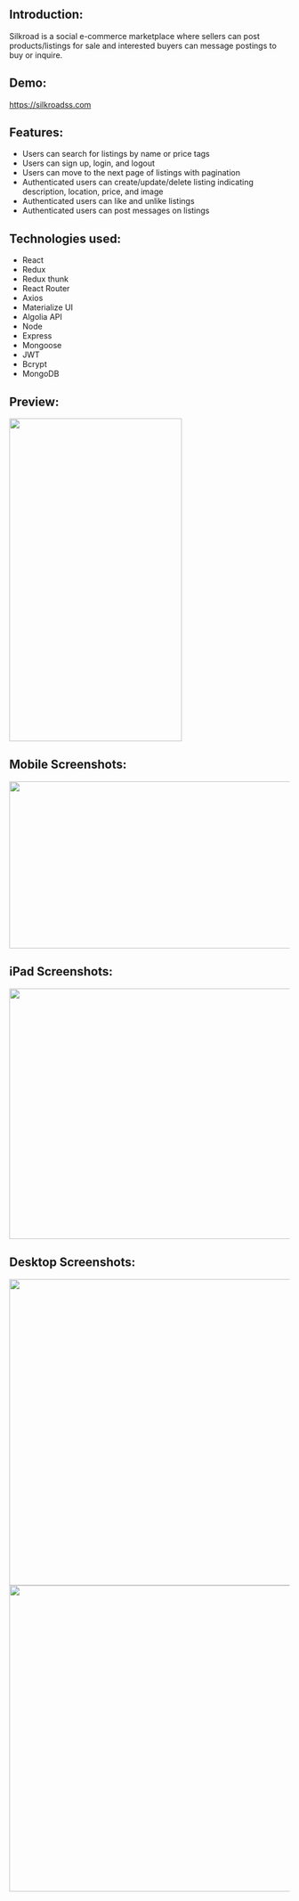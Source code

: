 ## Introduction:
Silkroad is a social e-commerce marketplace where sellers can post products/listings for sale and interested buyers can message postings to buy or inquire.

## Demo:
https://silkroadss.com


## Features:
- Users can search for listings by name or price tags
- Users can sign up, login, and logout 
- Users can move to the next page of listings with pagination
- Authenticated users can create/update/delete listing indicating description, location, price, and image
- Authenticated users can like and unlike listings
- Authenticated users can post messages on listings 

## Technologies used:
-	React
- Redux
- Redux thunk
-	React Router 
-	Axios
-	Materialize UI
- Algolia API
- Node
-	Express
-	Mongoose
- JWT
- Bcrypt
-	MongoDB


## Preview:

<img align="center" src="https://github.com/albertshay888/silkroad/blob/master/screenshots/postlisting.gif"  width="310" height="580" />

## Mobile Screenshots:
<img align="center" src="https://github.com/albertshay888/silkroad/blob/master/screenshots/mobile.png"  width="1200" height="300" />


## iPad Screenshots:
<img src="https://github.com/albertshay888/silkroad/blob/master/screenshots/ipad1.png" width="1000" height="450" />


## Desktop Screenshots:
<img src="https://github.com/albertshay888/silkroad/blob/master/screenshots/desktophome.jpg" width="800" height="550" />
<img src="https://github.com/albertshay888/silkroad/blob/master/screenshots/desktopmessage.jpg" width="800" height="550" />



